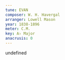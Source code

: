 ```yaml
---
tune: EVAN
composer: W. H. Havergal
arranger: Lowell Mason
year: 1838-1896
meter: C.M.
key: A♭ Major
anacrusis: 0
---
```

undefined
